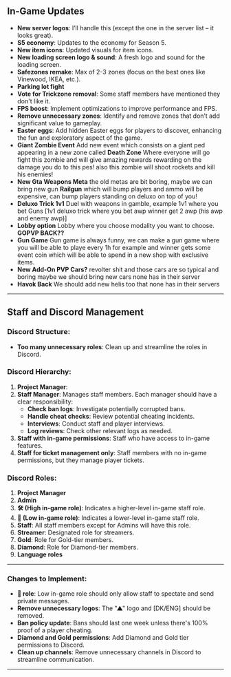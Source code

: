 ## In-Game Updates
- **New server logos**: I’ll handle this (except the one in the server list – it looks great).
- **S5 economy**: Updates to the economy for Season 5.
- **New item icons**: Updated visuals for item icons.
- **New loading screen logo & sound**: A fresh logo and sound for the loading screen.
- **Safezones remake**: Max of 2-3 zones (focus on the best ones like Vinewood, IKEA, etc.).
- **Parking lot fight**
- **Vote for Trickzone removal**: Some staff members have mentioned they don't like it.
- **FPS boost**: Implement optimizations to improve performance and FPS.
- **Remove unnecessary zones**: Identify and remove zones that don’t add significant value to gameplay.
- **Easter eggs**: Add hidden Easter eggs for players to discover, enhancing the fun and exploratory aspect of the game.
- **Giant Zombie Event** Add new event which consists on a giant ped appearing in a new zone called **Death Zone** Where everyone will go fight this zombie and will give amazing rewards rewarding on the damage you do to this pes! also this zombie will shoot rockets and kill his enemies!
- **New Gta Weapons Meta** the old metas are bit boring, maybe we can bring new gun **Railgun** which will bump players and ammo will be expensive, can bump players standing on deluxo on top of you!
- **Deluxo Trick 1v1** Duel with weapons in gamble, example 1v1 where you bet Guns [1v1 deluxo trick where you bet awp winner get 2 awp (his awp and enemy awp)]
- **Lobby option** Lobby where you choose modality you want to choose. **GOPVP BACK??**
- **Gun Game** Gun game is always funny, we can make a gun game where you will be able to playe every 1h for example and winner gets some event coin which will be able to spend in a new shop with exclusive items.
- **New Add-On PVP Cars?** revolter shit and those cars are so typical and boring maybe we should bring new cars none has in their server
- **Havok Back** We should add new helis too that none has in their servers
  

---

## Staff and Discord Management

### Discord Structure:
- **Too many unnecessary roles**: Clean up and streamline the roles in Discord.

### Discord Hierarchy:
1. **Project Manager**:
2. **Staff Manager**: Manages staff members. Each manager should have a clear responsibility:
   - **Check ban logs**: Investigate potentially corrupted bans.
   - **Handle cheat checks**: Review potential cheating incidents.
   - **Interviews**: Conduct staff and player interviews.
   - **Log reviews**: Check other relevant logs as needed.
3. **Staff with in-game permissions**: Staff who have access to in-game features.
4. **Staff for ticket management only**: Staff members with no in-game permissions, but they manage player tickets.

### Discord Roles:
1. **Project Manager**
2. **Admin**
3. **🛠️ (High in-game role)**: Indicates a higher-level in-game staff role.
4. **🔨 (Low in-game role)**: Indicates a lower-level in-game staff role.
5. **Staff**: All staff members except for Admins will have this role.
6. **Streamer**: Designated role for streamers.
7. **Gold**: Role for Gold-tier members.
8. **Diamond**: Role for Diamond-tier members.
9. **Language roles**

---

### Changes to Implement:
- **🔨 role**: Low in-game role should only allow staff to spectate and send private messages.
- **Remove unnecessary logos**: The "▲" logo and [DK/ENG] should be removed.
- **Ban policy update**: Bans should last one week unless there's 100% proof of a player cheating.
- **Diamond and Gold permissions**: Add Diamond and Gold tier permissions to Discord.
- **Clean up channels**: Remove unnecessary channels in Discord to streamline communication.

--- 
